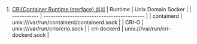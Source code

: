 1. [CRI(Container Runtime Interface) 설치](https://kubernetes.io/ko/docs/setup/production-environment/tools/kubeadm/install-kubeadm/#installing-runtime)
| Runtime     | Unix Domain Socker                         |
| ----------- | ------------------------------------------ |
| containerd  | unix:///var/run/containerd/containerd.sock |
| CRI-O       | unix:///var/run/crio/crio.sock             |
| cri-dockerd | unix:///var/run/cri-dockerd.sock           |


